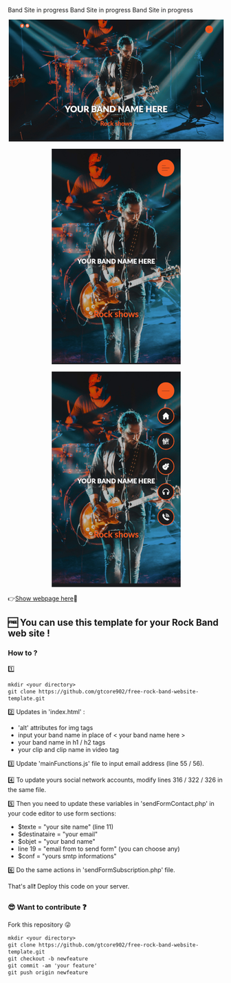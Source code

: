 Band Site in progress
Band Site in progress
Band Site in progress


<p align="center">
  <img width="500" height="283" src="./img/screenshots/desktop.png" alt="Illustrations web page desktop">
</p>
<p align="center">
  <img width="300" height="500" src="./img/screenshots/mobile.png" alt="Illustrations web page mobile">
</p>
<p align="center">
  <img width="300" height="500" src="./img/screenshots//mobile-menu.png" alt="Illustrations web page mobile menu">
</p>


:point_right:[Show webpage here](https://gtcore902.github.io/free-rock-band-website-template/):metal:

## :free: You can use this template for your Rock Band web site !

### How to ?

:one:
```
mkdir <your directory>
git clone https://github.com/gtcore902/free-rock-band-website-template.git
```

:two: Updates in 'index.html' :
* 'alt' attributes for img tags
* input your band name in place of < your band name here >
* your band name in h1 / h2 tags
* your clip and clip name in video tag

:three: Update 'mainFunctions.js' file to input email address (line 55 / 56).

:four: To update yours social network accounts, modify lines 316 / 322 / 326 in the same file.

:five: Then you need to update these variables in 'sendFormContact.php' in your code editor to use form sections:
* $texte = "your site name" (line 11)
* $destinataire = "your email"
* $objet = "your band name"
* line 19 = "email from to send form" (you can choose any)
* $conf = "yours smtp informations"

:six: Do the same actions in 'sendFormSubscription.php' file.

That's all:exclamation:
Deploy this code on your server.

### :sunglasses: Want to contribute :question:

Fork this repository :stuck_out_tongue_winking_eye:
```
mkdir <your directory>
git clone https://github.com/gtcore902/free-rock-band-website-template.git
git checkout -b newfeature
git commit -am 'your feature'
git push origin newfeature
```
